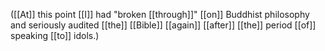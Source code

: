 ([[At]] this point [[I]] had "broken [[through]]" [[on]] Buddhist philosophy and seriously audited [[the]] [[Bible]] [[again]] [[after]] [[the]] period [[of]] speaking [[to]] idols.)